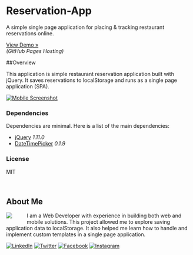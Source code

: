 # Reservation-App

A simple single page application for placing & tracking restaurant reservations online.

[View Demo &raquo;](http://rockrockinit.github.io/reservation-app/)  
_(GitHub Pages Hosting)_

##Overview

This application is simple restaurant reservation application built with jQuery. It saves reservations to localStorage and runs as a single page application (SPA).

[![Mobile Screenshot](http://rockrockinit.github.io/reservation-app/img/readme/screenshot.png)](http://rockrockinit.github.io/reservation-app/)

### Dependencies

Dependencies are minimal. Here is a list of the main dependencies:

* [jQuery](https://api.jquery.com/) *1.11.0*
* [DateTimePicker](https://github.com/CuriousSolutions/DateTimePicker) *0.1.9*

### License

MIT

<br />

## About Me
<a href="http://www.edrodriguez.com/"><img src="http://www.edrodriguez.com/img/icons/ed.png" align="left" style="margin:0px 40px 10px 0px" /></a>
I am a Web Developer with experience in building both web and mobile solutions. This project allowed me to explore saving application data to localStorage. It also helped me learn how to handle and implement custom templates in a single page application.

[![LinkedIn](http://www.edrodriguez.com/img/icons/linkedin.gif)](https://www.linkedin.com/in/edhome)
[![Twitter](http://www.edrodriguez.com/img/icons/twitter.gif)](https://twitter.com/edwinrodriguez)
[![Facebook](http://www.edrodriguez.com/img/icons/facebook.gif)](https://www.facebook.com/ed.home)
[![Instagram](http://www.edrodriguez.com/img/icons/instagram.gif)](https://www.instagram.com/rockrockinit/)

<br />
<br />
